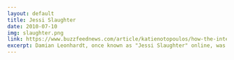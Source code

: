 ```yaml
---
layout: default
title: Jessi Slaughter
date: 2010-07-10
img: slaughter.png
link: https://www.buzzfeednews.com/article/katienotopoulos/how-the-internet-failed-jessi-slaughter
excerpt: Damian Leonhardt, once known as "Jessi Slaughter" online, was only 11 years old when they became a "viral Internet meme" back in 2010. Everyone has seen the video where Jessi's father points at the camera and threatens to call "the cyberpolice" on the <em>4chan</em> trolls who were harassing Jessi for being "out of control" online and accusing Blood on the Dance Floor singer Dahvie Vanity of raping her. Her online harassment and sexual exploitation took a toll on her and contributed to her developing mental and physical ailments. To this day she is still being stalked online.
---
```


